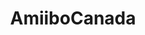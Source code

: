 ---
title: AmiiboCanada
crosslinks:
- NintendoSwitch
- NintendoSwapCanada
- nintendo
- VideoGameDealsCanada
- AnimeFigures
- GamePreordersCanada
- zelda
- 3DS
- 2qs2crq
- Games
- 3DSdeals
- OkCupid
- nesclassicmods
- gamecollecting
- NoStupidQuestions
- hardwareswap
- nintendocanada
---